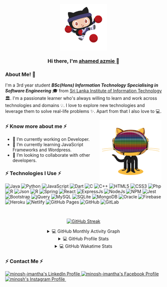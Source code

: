 <div align="center">
<img align="center" alt="GIF" height="150px" src="https://github.com/ahamedazmie5/ahamedazmie5/blob/main/images/dodgetocat_v2-removebg-preview.png" />

### Hi there, I'm [ahamed azmie  ](https://github.com/ahamedazmie5/) 👋

</div>  


### About Me! 🤩 &nbsp;

I'm a 3rd year student  _***BSc(Hons) Information Technology Specialising in Software Engineering***_ 🎓 from <a alt="SLIIT" href="https://www.sliit.lk" target="_blank">Sri Lanka Institute of Information Technology</a> 🏛. I'm a passionate learner who's always willing to learn and work across technologies and domains 💡. I love to explore new technologies and leverage them to solve real-life problems ✨. Apart from that I also love to 💻. 

<img align="right" height="200" width="200" alt="GIF" src="https://github.com/ahamedazmie5/ahamedazmie5/blob/main/images/daftpunktocat-guy.gif" />

### ⚡ Know more about me ⚡  
- 🔭 I’m currently working on Developer.
- 🌱 I’m currently learning JavaScript Frameworks and  Wordpress.
- 👯 I’m looking to collaborate with other developers.


### ⚡ Technologies I Use ⚡  

![Java](https://img.shields.io/badge/Java-ED8B00?style=for-the-badge&logo=java&logoColor=white) ![Python](https://img.shields.io/badge/Python-3776AB?style=for-the-badge&logo=python&logoColor=white) ![JavaScript](https://img.shields.io/badge/JavaScript-323330?style=for-the-badge&logo=javascript&logoColor=F7DF1E) ![Dart](https://img.shields.io/badge/DART-blue?style=for-the-badge&logo=dart) ![C](https://img.shields.io/badge/C-00599C?style=for-the-badge&logo=c&logoColor=white) ![C++](https://img.shields.io/badge/C%2B%2B-00599C?style=for-the-badge&logo=c%2B%2B&logoColor=white) ![HTML5](https://img.shields.io/badge/HTML5-E34F26?style=for-the-badge&logo=html5&logoColor=white) ![CSS3](https://img.shields.io/badge/CSS3-1572B6?style=for-the-badge&logo=css3&logoColor=white) ![Php](https://img.shields.io/badge/PHP-777BB4?style=for-the-badge&logo=php&logoColor=white) ![R](https://img.shields.io/badge/R-276DC3?style=for-the-badge&logo=r&logoColor=white) ![Json](https://img.shields.io/badge/json-5E5C5C?style=for-the-badge&logo=json&logoColor=white) ![R](https://img.shields.io/badge/Kotlin-0095D5?&style=for-the-badge&logo=kotlin&logoColor=white) ![Spring](https://img.shields.io/badge/Spring-6DB33F?style=for-the-badge&logo=spring&logoColor=white) ![React](https://img.shields.io/badge/React-20232A?style=for-the-badge&logo=react&logoColor=61DAFB)  ![ExpressJs](https://img.shields.io/badge/Express.js-000000?style=for-the-badge&logo=express&logoColor=white)  ![NodeJs](https://img.shields.io/badge/Node.js-339933?style=for-the-badge&logo=nodedotjs&logoColor=white) ![NPM](https://img.shields.io/badge/npm-CB3837?style=for-the-badge&logo=npm&logoColor=white) ![Jest](https://img.shields.io/badge/Jest-C21325?style=for-the-badge&logo=jest&logoColor=white) ![Bootstrap](https://img.shields.io/badge/Bootstrap-563D7C?style=for-the-badge&logo=bootstrap&logoColor=white) ![jQuery](https://img.shields.io/badge/jQuery-0769AD?style=for-the-badge&logo=jquery&logoColor=white) ![MySQL](https://img.shields.io/badge/MySQL-00000F?style=for-the-badge&logo=mysql&logoColor=white) ![SQLite](https://img.shields.io/badge/SQLite-07405E?style=for-the-badge&logo=sqlite&logoColor=white) ![MongoDB](https://img.shields.io/badge/MongoDB-4EA94B?style=for-the-badge&logo=mongodb&logoColor=white) ![Oracle](https://img.shields.io/badge/Oracle-F80000?style=for-the-badge&logo=oracle&logoColor=black) ![Firebase](https://img.shields.io/badge/firebase-ffca28?style=for-the-badge&logo=firebase&logoColor=black) ![Heroku](https://img.shields.io/badge/Heroku-430098?style=for-the-badge&logo=heroku&logoColor=white) ![Netlify](https://img.shields.io/badge/Netlify-00C7B7?style=for-the-badge&logo=netlify&logoColor=white) ![GitHub Pages](https://img.shields.io/badge/GitHub%20Pages-%23327FC7.svg?style=for-the-badge&logo=github&logoColor=white) ![GitHub](https://img.shields.io/badge/GitHub-100000?style=for-the-badge&logo=github&logoColor=white) ![GitLab](https://img.shields.io/badge/GitLab-330F63?style=for-the-badge&logo=gitlab&logoColor=white)  

<br />
<div align="center">  
  

  [![GitHub Streak](http://github-readme-streak-stats.herokuapp.com?user=ahamedazmie5&theme=dark&hide_border=true)](https://github.com/ahamedazmie5/ahamedazmie5)  
  
<details> 
  <summary>💻 GitHub Monthly Activity Graph</summary>  
  <br/>  
  
  [![Activity Graph](https://activity-graph.herokuapp.com/graph?username=ahamedazmie5&theme=redical)](https://github.com/ahamedazmie5/ahamedazmie5)  
  
</details>  
  
<details> 
  <summary>💻 GitHub Profile Stats</summary>
  <br/>
    <a href="https://github.com/ahamedazmie5/github-readme-stats">
      <img alt="ahamedazmie5's Github Stats" src="https://denvercoder1-github-readme-stats.vercel.app/api?username=ahamedazmie5&show_icons=true&count_private=true&theme=react&hide_border=true&bg_color=1F222E&title_color=F85D7F&icon_color=F8D866" height="192px"/>
  </a>  
  <a href="https://github.com/ahamedazmie5/github-readme-stats">
    <img alt="minosh00's Top Languages" src="https://denvercoder1-github-readme-stats.vercel.app/api/top-langs/?username=ahamedazmie5&langs_count=8&layout=compact&theme=react&hide_border=true&bg_color=1F222E&title_color=F85D7F&icon_color=F8D866" height="192px"/>
  </a>  
  <br/>
  <b>Note:</b> Top languages is only a metric of the languages my public code consists of and doesn't reflect experience or skill level.
</details>  
  
<details> 
  <summary>💻 GitHub Wakatime Stats</summary>
  <br/>
  
  
  <br/>
  <b>Note:</b> Top languages is only a metric of the languages my public code consists of and doesn't reflect experience or skill level.
</details>  

 

</div>  



### ⚡ Contact Me ⚡  

<a href="http://www.linkedin.com/in/minosh-imantha-8b418821a/">
<img src="https://img.shields.io/badge/LinkedIn-0077B5?style=for-the-badge&logo=linkedin&logoColor=white" alt="minosh-imantha's LinkedIn Profile">
</a>  
<a href="https://www.facebook.com/profile.php?id=100077244711895">
<img src="https://img.shields.io/badge/Facebook-1877F2?style=for-the-badge&logo=facebook&logoColor=white" alt="minosh-imantha's  Facebook Profile">
</a>
<a href="https://www.instagram.com/k_d_m_i/">
<img src="https://img.shields.io/badge/Instagram-E4405F?style=for-the-badge&logo=instagram&logoColor=white" alt=" minosh's Instagram Profile">
</a>


  <img alt="" src="https://github.com/ahamedazmie5/ahamedazmie5/blob/output/github-contribution-grid-snake.svg">
